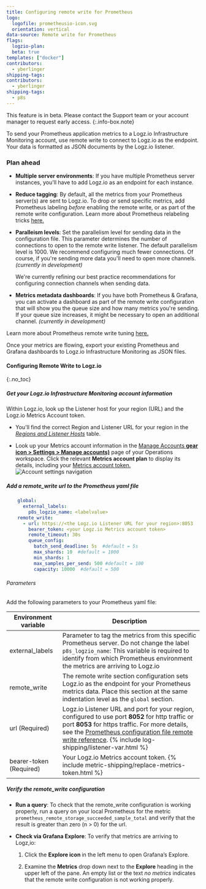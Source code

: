 ```yaml
---
title: Configuring remote write for Prometheus 
logo:
  logofile: prometheusio-icon.svg
  orientation: vertical
data-source: Remote write for Prometheus
flags:
  logzio-plan:  
  beta: true
templates: ["docker"]
contributors:
  - yberlinger
shipping-tags:
contributors:
  - yberlinger
shipping-tags:  
  - p8s
---
```


<!-- info-box-start:info -->
This feature is in beta. Please contact the Support team or your account manager to request early access.
{:.info-box.note}
<!-- info-box-end -->


To send your Prometheus application metrics to a Logz.io Infrastructure Monitoring account, use remote write to connect to Logz.io as the endpoint. Your data is formatted as JSON documents by the Logz.io listener. 

### Plan ahead

* **Multiple server environments**: If you have multiple Prometheus server instances, you'll have to add Logz.io as an endpoint for each instance. 

* **Reduce tagging**: By default, all the metrics from your Prometheus server(s) are sent to Logz.io. To drop or send specific metrics, add Prometheus labeling _before_ enabling the remote write, or as part of the remote write configuration.  Learn more about Prometheus relabeling tricks [here.](https://medium.com/quiq-blog/prometheus-relabeling-tricks-6ae62c56cbda)


* **Paralleism levels**: Set the parallelism level for sending data in the configuration file. 
    This parameter determines the number of connections to open to the remote write listener.  The default parallelism level is 1000. We recommend configuring much fewer connections. Of course, if you're sending more data you'll need to open more channels. _(currently in development)_
    
    We're currently refining our best practice recommendations for configuring connection channels when sending data.

* **Metrics metadata dashboards**: If you have both Prometheus & Grafana, you can activate a dashboard as part of the remote write configuration that will show you the queue size and how many metrics you're sending. If your queue size increases, it might be necessary to open an additional channel. _(currently in development)_

Learn more about Prometheus remote write tuning [here.](https://prometheus.io/docs/practices/remote_write/) 

Once your metrics are flowing, export your existing Prometheus and Grafana dashboards to Logz.io Infrastructure Monitoring as JSON files.  

#### Configuring Remote Write to Logz.io

{:.no_toc}  

<div class="tasklist">

##### Get your Logz.io Infrastructure Monitoring account information
Within Logz.io, look up the Listener host for your region (URL) and the Logz.io Metrics Account token.

+ You'll find the correct Region and Listener URL for your region in the [_Regions and Listener Hosts_]({{site.baseurl}}/user-guide/accounts/account-region.html#available-regions) table. 

+ Look up your Metrics account information in the [Manage Accounts **gear icon > Settings > Manage accounts)**](https://app.logz.io/#/dashboard/settings/manage-accounts) page of your Operations workspace. Click the relevant **Metrics account plan** to display its details, including your [Metrics account token.]({{site.baseurl}}//user-guide/accounts/finding-your-metrics-account-token/)
![Account settings navigation](https://dytvr9ot2sszz.cloudfront.net/logz-docs/grafana/p8s-account-token00.png)

##### Add a remote_write url to the Prometheus yaml file


```yaml
    global:
      external_labels:
        p8s_logzio_name: <labelvalue>
    remote_write:
      - url: https://<the Logz.io Listener URL for your region>:8053
        bearer_token: <your Logz.io Metrics account token> 
        remote_timeout: 30s
        queue_config:
          batch_send_deadline: 5s  #default = 5s
          max_shards: 10  #default = 1000
          min_shards: 1
          max_samples_per_send: 500 #default = 100
          capacity: 10000  #default = 500

```

###### Parameters   

Add the following parameters to your Prometheus yaml file:

| Environment variable | Description |
|---|---|
| external_labels | Parameter to tag the metrics from this specific Prometheus server. Do not change the label `p8s_logzio_name`: This variable is required to identify from which Prometheus environment the metrics are arriving to Logz.io  |
| remote_write | The remote write section configuration sets Logz.io as the endpoint for your Prometheus metrics data. Place this section at the same indentation level as the `global` section. |
|url (Required)| Logz.io Listener URL and port for your region, configured to use port **8052** for http traffic or port **8053** for https traffic. For more details, see the [Prometheus configuration file remote write reference](https://prometheus.io/docs/prometheus/latest/configuration/configuration/#remote_write). {% include log-shipping/listener-var.html %}  |
| bearer-token (Required) | Your Logz.io Metrics account token. {% include metric-shipping/replace-metrics-token.html %}   |
   

##### Verify the remote_write configuration


+ **Run a query**: To check that the remote_write configuration is working properly, run a query on your local Prometheus for the metric `prometheus_remote_storage_succeeded_sample_total` and verify that the result is greater than zero (n > 0) for the url. 

+ **Check via Grafana Explore**: To verify that metrics are arriving to Logz,io: 

  1. Click the **Explore icon <i class="far fa-compass"></i>** in the left menu to open Grafana’s Explore. 

  1. Examine the **Metrics** drop down next to the **Explore** heading in the upper left of the pane. 
  An empty list or the text _no metrics_ indicates that the remote write configuration is not working properly. 